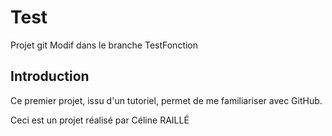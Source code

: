 # Test
Projet git 
Modif dans le branche TestFonction

## Introduction 

Ce premier projet, issu d'un tutoriel, permet de me familiariser avec GitHub.

Ceci est un projet réalisé par Céline RAILLÉ
